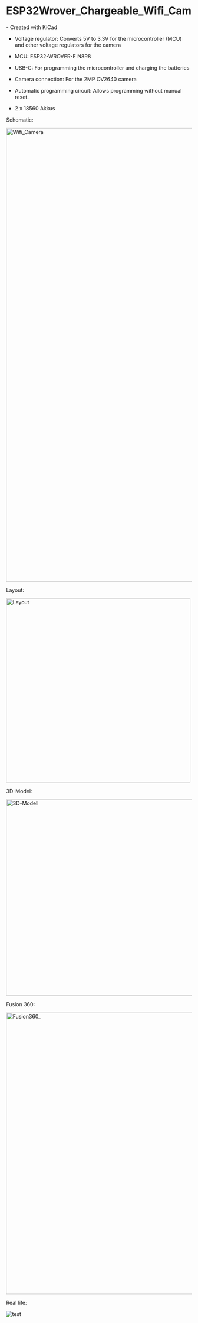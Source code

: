 # ESP32Wrover_Chargeable_Wifi_Cam
<div align="left">
- Created with KiCad
  
- Voltage regulator: Converts 5V to 3.3V for the microcontroller (MCU) and other voltage regulators for the camera
  
- MCU: ESP32-WROVER-E N8R8
  
- USB-C: For programming the microcontroller and charging the batteries
  
- Camera connection: For the 2MP OV2640 camera
  
- Automatic programming circuit: Allows programming without manual reset.
  
-  2 x 18560 Akkus

Schematic:

<img width="1230" alt="Wifi_Camera" src="https://github.com/user-attachments/assets/864f12a3-f12e-4d35-8bdd-8d039d78a3b8">

Layout:

<img width="500" alt="Layout" src="https://github.com/user-attachments/assets/57a793ef-6c8e-4d11-8f45-f883269a9c79">

3D-Model:

<img width="533" alt="3D-Modell" src="https://github.com/user-attachments/assets/ca92c51b-bc89-4b7b-8ad6-16673ecaaddb">

Fusion 360:

<img width="764" alt="Fusion360_" src="https://github.com/user-attachments/assets/52326151-019a-4011-a9a5-53a2017076ad">

Real life:

![test](https://github.com/user-attachments/assets/8abe7786-bceb-46af-83d1-4189572992fe)


